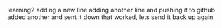 learning2
adding a new line
adding another line and pushing it to github
added another and sent it down
that worked, lets send it back up again
